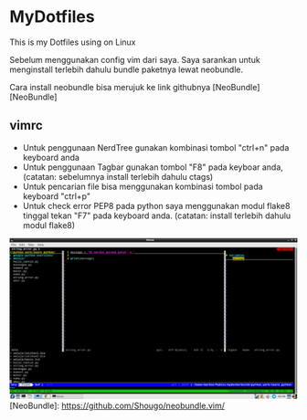 # MyDotfiles
This is my Dotfiles using on Linux

Sebelum menggunakan config vim dari saya. Saya sarankan untuk menginstall terlebih dahulu bundle paketnya lewat neobundle.

Cara install neobundle bisa merujuk ke link githubnya [NeoBundle][NeoBundle]

## vimrc
* Untuk penggunaan NerdTree gunakan kombinasi tombol "ctrl+n" pada keyboard anda
* Untuk penggunaan Tagbar gunakan tombol "F8" pada keyboar anda, (catatan: sebelumnya install terlebih dahulu ctags)
* Untuk pencarian file bisa menggunakan kombinasi tombol pada keyboard "ctrl+p"
* Untuk check error PEP8 pada python saya menggunakan modul flake8 tinggal tekan "F7" pada keyboard anda. (catatan: install terlebih dahulu modul flake8)

![Screenshot](/img/screenshot.jpg)
[NeoBundle]: https://github.com/Shougo/neobundle.vim/
